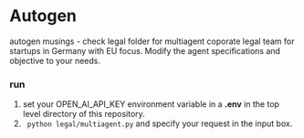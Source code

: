 # Autogen

autogen musings - check legal folder for multiagent coporate legal team for startups in Germany with EU focus. Modify the agent specifications and objective to your needs.

### run
1. set your OPEN_AI_API_KEY environment variable in a **.env** in the top level directory of this repository.
2. ``` python legal/multiagent.py``` and specify your request in the input box.
